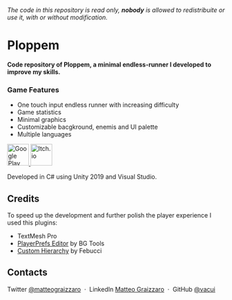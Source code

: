 _The code in this repository is read only, **nobody** is allowed to redistribuite or use it, with 
or without modification._
# Ploppem

**Code repository of Ploppem, a minimal endless-runner I developed to improve my skills.**

### Game Features
* One touch input endless runner with increasing difficulty
* Game statistics
* Minimal graphics
* Customizable bacgkround, enemis and UI palette
* Multiple languages

<p align="">
  <a href="https://play.google.com/store/apps/details?id=com.vacui.ploppem" target="_blank">
    <img src="https://external-content.duckduckgo.com/iu/?u=https%3A%2F%2Flogos-download.com%2Fwp-content%2Fuploads%2F2016%2F02%2FGoogle_Play_logo_black.png&f=1&nofb=1" alt="Google Play" height="50"></img>
  </a>
  <a href="https://play.google.com/store/apps/details?id=com.vacui.ploppem" target="_blank">
    <img src="https://external-content.duckduckgo.com/iu/?u=https%3A%2F%2Fwww.majorariatto.com%2Fres%2Fitchio_badge.png&f=1&nofb=1" alt="Itch.io" height="50"></img>
  </a>
</p>

Developed in C# using Unity 2019 and Visual Studio.
## Credits
To speed up the development and further polish the player experience I used this plugins:
* TextMesh Pro
* [PlayerPrefs Editor](https://assetstore.unity.com/packages/tools/utilities/playerprefs-editor-167903) by BG Tools
* [Custom Hierarchy](https://www.febucci.com/2020/10/custom-hierarchy-for-unity/) by Febucci

## Contacts
Twitter [@matteograizzaro](https://twitter.com/matteograizzaro) &nbsp;&middot;&nbsp;
LinkedIn [Matteo Graizzaro](https://www.linkedin.com/in/matteo-graizzaro/) &nbsp;&middot;&nbsp;
GitHub [@vacui](https://github.com/vacui)
